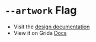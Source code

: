 # `--artwork` Flag

- Visit the [design documentation](../docs/--artwork.md)
- View it on Grida [Docs](https://grida.co/docs/flags/--artwork)
